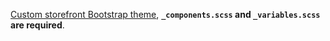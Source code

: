 [Custom storefront Bootstrap theme](https://github.com/ecomclub/storefront-twbs#creating-custom-theme),
**`_components.scss` and `_variables.scss` are required**.
